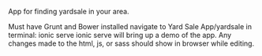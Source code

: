 App for finding yardsale in your area.

Must have Grunt and Bower installed 
navigate to Yard Sale App/yardsale 
in terminal: ionic serve
ionic serve will bring up a demo of the app. Any changes made to the html, js, or sass should show in browser while editing.
